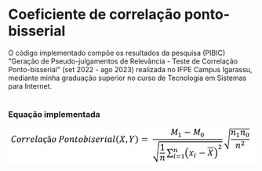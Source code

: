 # Coeficiente de correlação ponto-bisserial
O código implementado compõe os resultados da pesquisa (PIBIC) "Geração de Pseudo-julgamentos de Relevância - Teste de Correlação Ponto-bisserial" (set 2022 - ago 2023) realizada no IFPE Campus Igarassu, mediante minha graduação superior no curso de Tecnologia em Sistemas para Internet.
#
### Equação implementada
<div>
  <img width="700" align="left" src="assets/equacao.png"></img>
</div>
